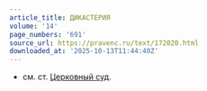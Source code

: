```yaml
---
article_title: ДИКАСТЕРИЯ
volume: '14'
page_numbers: '691'
source_url: https://pravenc.ru/text/172020.html
downloaded_at: '2025-10-13T11:44:40Z'
---
```


- см. ст. [Церковный суд](<https://pravenc.ru/text/Церковный суд.html>).
